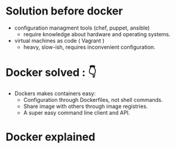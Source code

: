 # Solution before docker
- configuration managment tools (chef, puppet, ansible)
    - require knowledge about hardware and operating systems.
- virtual machines as code ( Vagrant )
    - heavy, slow-ish, requires inconvenient configuration.

# Docker solved : 👇

- Dockers makes containers easy:
    - Configuration through Dockerfiles, not shell commands.
    - Share image with others through image registries.
    - A super easy command line client and API.

# Docker explained
